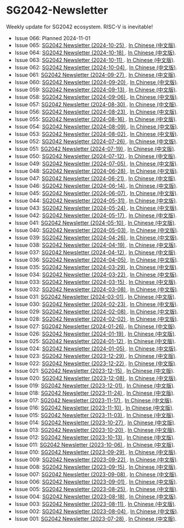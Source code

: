 # SG2042-Newsletter

Weekly update for SG2042 ecosystem. RISC-V is inevitable!

- Issue 066: Planned 2024-11-01
- Issue 065: [SG2042 Newsletter (2024-10-25) ](newsletters/065.md). [In Chinese (中文版)](newsletters/065.cn.md).
- Issue 064: [SG2042 Newsletter (2024-10-18) ](newsletters/064.md). [In Chinese (中文版)](newsletters/064.cn.md).
- Issue 063: [SG2042 Newsletter (2024-10-11) ](newsletters/063.md). [In Chinese (中文版)](newsletters/063.cn.md).
- Issue 062: [SG2042 Newsletter (2024-10-04) ](newsletters/062.md). [In Chinese (中文版)](newsletters/062.cn.md).
- Issue 061: [SG2042 Newsletter (2024-09-27) ](newsletters/061.md). [In Chinese (中文版)](newsletters/061.cn.md).
- Issue 060: [SG2042 Newsletter (2024-09-20) ](newsletters/060.md). [In Chinese (中文版)](newsletters/060.cn.md).
- Issue 059: [SG2042 Newsletter (2024-09-13) ](newsletters/059.md). [In Chinese (中文版)](newsletters/059.cn.md).
- Issue 058: [SG2042 Newsletter (2024-09-06) ](newsletters/058.md). [In Chinese (中文版)](newsletters/058.cn.md).
- Issue 057: [SG2042 Newsletter (2024-08-30) ](newsletters/057.md). [In Chinese (中文版)](newsletters/057.cn.md).
- Issue 056: [SG2042 Newsletter (2024-08-23) ](newsletters/056.md). [In Chinese (中文版)](newsletters/056.cn.md).
- Issue 055: [SG2042 Newsletter (2024-08-16) ](newsletters/055.md). [In Chinese (中文版)](newsletters/055.cn.md).
- Issue 054: [SG2042 Newsletter (2024-08-09) ](newsletters/054.md). [In Chinese (中文版)](newsletters/054.cn.md).
- Issue 053: [SG2042 Newsletter (2024-08-02) ](newsletters/053.md). [In Chinese (中文版)](newsletters/053.cn.md).
- Issue 052: [SG2042 Newsletter (2024-07-26) ](newsletters/052.md). [In Chinese (中文版)](newsletters/052.cn.md).
- Issue 051: [SG2042 Newsletter (2024-07-19) ](newsletters/051.md). [In Chinese (中文版)](newsletters/051.cn.md).
- Issue 050: [SG2042 Newsletter (2024-07-12) ](newsletters/050.md). [In Chinese (中文版)](newsletters/050.cn.md).
- Issue 049: [SG2042 Newsletter (2024-07-05) ](newsletters/049.md). [In Chinese (中文版)](newsletters/049.cn.md).
- Issue 048: [SG2042 Newsletter (2024-06-28) ](newsletters/048.md). [In Chinese (中文版)](newsletters/048.cn.md).
- Issue 047: [SG2042 Newsletter (2024-06-21) ](newsletters/047.md). [In Chinese (中文版)](newsletters/047.cn.md).
- Issue 046: [SG2042 Newsletter (2024-06-14) ](newsletters/046.md). [In Chinese (中文版)](newsletters/046.cn.md).
- Issue 045: [SG2042 Newsletter (2024-06-07) ](newsletters/045.md). [In Chinese (中文版)](newsletters/045.cn.md).
- Issue 044: [SG2042 Newsletter (2024-05-31) ](newsletters/044.md). [In Chinese (中文版)](newsletters/044.cn.md).
- Issue 043: [SG2042 Newsletter (2024-05-24) ](newsletters/043.md). [In Chinese (中文版)](newsletters/043.cn.md).
- Issue 042: [SG2042 Newsletter (2024-05-17) ](newsletters/042.md). [In Chinese (中文版)](newsletters/042.cn.md).
- Issue 041: [SG2042 Newsletter (2024-05-10) ](newsletters/041.md). [In Chinese (中文版)](newsletters/041.cn.md).
- Issue 040: [SG2042 Newsletter (2024-05-03) ](newsletters/040.md). [In Chinese (中文版)](newsletters/040.cn.md).
- Issue 039: [SG2042 Newsletter (2024-04-26) ](newsletters/039.md). [In Chinese (中文版)](newsletters/039.cn.md).
- Issue 038: [SG2042 Newsletter (2024-04-19) ](newsletters/038.md). [In Chinese (中文版)](newsletters/038.cn.md).
- Issue 037: [SG2042 Newsletter (2024-04-12) ](newsletters/037.md). [In Chinese (中文版)](newsletters/037.cn.md).
- Issue 036: [SG2042 Newsletter (2024-04-05) ](newsletters/036.md). [In Chinese (中文版)](newsletters/036.cn.md).
- Issue 035: [SG2042 Newsletter (2024-03-29) ](newsletters/035.md). [In Chinese (中文版)](newsletters/035.cn.md).
- Issue 034: [SG2042 Newsletter (2024-03-22) ](newsletters/034.md). [In Chinese (中文版)](newsletters/034.cn.md).
- Issue 033: [SG2042 Newsletter (2024-03-15) ](newsletters/033.md). [In Chinese (中文版)](newsletters/033.cn.md).
- Issue 032: [SG2042 Newsletter (2024-03-08) ](newsletters/032.md). [In Chinese (中文版)](newsletters/032.cn.md).
- Issue 031: [SG2042 Newsletter (2024-03-01) ](newsletters/031.md). [In Chinese (中文版)](newsletters/031.cn.md).
- Issue 030: [SG2042 Newsletter (2024-02-23) ](newsletters/030.md). [In Chinese (中文版)](newsletters/030.cn.md).
- Issue 029: [SG2042 Newsletter (2024-02-08) ](newsletters/029.md). [In Chinese (中文版)](newsletters/029.cn.md).
- Issue 028: [SG2042 Newsletter (2024-02-02) ](newsletters/028.md). [In Chinese (中文版)](newsletters/028.cn.md).
- Issue 027: [SG2042 Newsletter (2024-01-26) ](newsletters/027.md). [In Chinese (中文版)](newsletters/027.cn.md).
- Issue 026: [SG2042 Newsletter (2024-01-19) ](newsletters/026.md). [In Chinese (中文版)](newsletters/026.cn.md).
- Issue 025: [SG2042 Newsletter (2024-01-12) ](newsletters/025.md). [In Chinese (中文版)](newsletters/025.cn.md).
- Issue 024: [SG2042 Newsletter (2024-01-05) ](newsletters/024.md). [In Chinese (中文版)](newsletters/024.cn.md).
- Issue 023: [SG2042 Newsletter (2023-12-29) ](newsletters/023.md). [In Chinese (中文版)](newsletters/023.cn.md).
- Issue 022: [SG2042 Newsletter (2023-12-22) ](newsletters/022.md). [In Chinese (中文版)](newsletters/022.cn.md).
- Issue 021: [SG2042 Newsletter (2023-12-15) ](newsletters/021.md). [In Chinese (中文版)](newsletters/021.cn.md).
- Issue 020: [SG2042 Newsletter (2023-12-08) ](newsletters/020.md). [In Chinese (中文版)](newsletters/020.cn.md).
- Issue 019: [SG2042 Newsletter (2023-12-01) ](newsletters/019.md). [In Chinese (中文版)](newsletters/019.cn.md).
- Issue 018: [SG2042 Newsletter (2023-11-24) ](newsletters/018.md). [In Chinese (中文版)](newsletters/018.cn.md).
- Issue 017: [SG2042 Newsletter (2023-11-17) ](newsletters/017.md). [In Chinese (中文版)](newsletters/017.cn.md).
- Issue 016: [SG2042 Newsletter (2023-11-10) ](newsletters/016.md). [In Chinese (中文版)](newsletters/016.cn.md).
- Issue 015: [SG2042 Newsletter (2023-11-03) ](newsletters/015.md). [In Chinese (中文版)](newsletters/015.cn.md).
- Issue 014: [SG2042 Newsletter (2023-10-27) ](newsletters/014.md). [In Chinese (中文版)](newsletters/014.cn.md).
- Issue 013: [SG2042 Newsletter (2023-10-20) ](newsletters/013.md). [In Chinese (中文版)](newsletters/013.cn.md).
- Issue 012: [SG2042 Newsletter (2023-10-13) ](newsletters/012.md). [In Chinese (中文版)](newsletters/012.cn.md).
- Issue 011: [SG2042 Newsletter (2023-10-06) ](newsletters/011.md). [In Chinese (中文版)](newsletters/011.cn.md).
- Issue 010: [SG2042 Newsletter (2023-09-29) ](newsletters/010.md). [In Chinese (中文版)](newsletters/010.cn.md).
- Issue 009: [SG2042 Newsletter (2023-09-22) ](newsletters/009.md). [In Chinese (中文版)](newsletters/009.cn.md).
- Issue 008: [SG2042 Newsletter (2023-09-15) ](newsletters/008.md). [In Chinese (中文版)](newsletters/008.cn.md).
- Issue 007: [SG2042 Newsletter (2023-09-08) ](newsletters/007.md). [In Chinese (中文版)](newsletters/007.cn.md).
- Issue 006: [SG2042 Newsletter (2023-09-01) ](newsletters/006.md). [In Chinese (中文版)](newsletters/006.cn.md).
- Issue 005: [SG2042 Newsletter (2023-08-25) ](newsletters/005.md). [In Chinese (中文版)](newsletters/005.cn.md).
- Issue 004: [SG2042 Newsletter (2023-08-18) ](newsletters/004.md). [In Chinese (中文版)](newsletters/004.cn.md).
- Issue 003: [SG2042 Newsletter (2023-08-11) ](newsletters/003.md). [In Chinese (中文版)](newsletters/003.cn.md).
- Issue 002: [SG2042 Newsletter (2023-08-04) ](newsletters/002.md). [In Chinese (中文版)](newsletters/002.cn.md).
- Issue 001: [SG2042 Newsletter (2023-07-28) ](newsletters/001.md). [In Chinese (中文版)](newsletters/001.cn.md).
